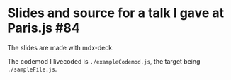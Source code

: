 # Slides and source for a talk I gave at Paris.js #84

The slides are made with mdx-deck.

The codemod I livecoded is `./exampleCodemod.js`, the target being `./sampleFile.js`.

